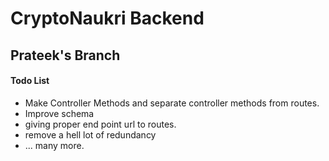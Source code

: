 # CryptoNaukri Backend 
## Prateek's Branch

#### Todo List
- Make Controller Methods and separate controller methods from routes.
- Improve schema
- giving proper end point url to routes.
- remove a hell lot of redundancy 
- ... many more.
